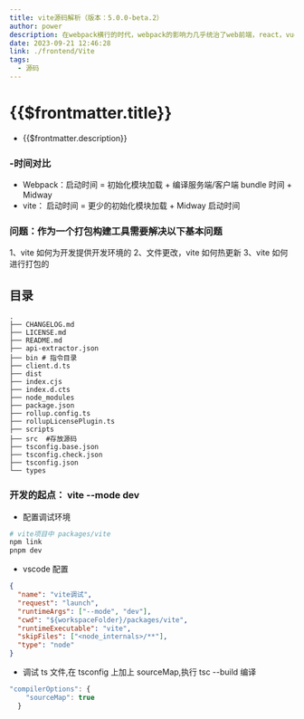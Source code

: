 ```yaml
---
title: vite源码解析（版本：5.0.0-beta.2）
author: power
description: 在webpack横行的时代，webpack的影响力几乎统治了web前端，react，vue-cli等等工具都借助于webpack构建。在使用过程中，Webpack构建十几个页面几百个组件的应用的性能出现了严重下降，说句公道话，webpack的性能其实是很好的，最大的问题是配置过于复杂，导致绝大多数人不能正确的配置导致性能下降。天下苦webpack久矣，在这个时候，尤大巧妙的利用esbuild和rollup，借助浏览器原生的esm能力创造的vite横空出世。一旦体验过，就再也回不去了
date: 2023-09-21 12:46:28
link: ./frontend/Vite
tags:
  - 源码
---
```


# {{$frontmatter.title}}

- {{$frontmatter.description}}

### -时间对比

- Webpack：启动时间 = 初始化模块加载 + 编译服务端/客户端 bundle 时间 + Midway
- vite： 启动时间 = 更少的初始化模块加载 + Midway 启动时间

### 问题：作为一个打包构建工具需要解决以下基本问题

1、vite 如何为开发提供开发环境的
2、文件更改，vite 如何热更新
3、vite 如何进行打包的

## 目录

```
.
├── CHANGELOG.md
├── LICENSE.md
├── README.md
├── api-extractor.json
├── bin # 指令目录
├── client.d.ts
├── dist
├── index.cjs
├── index.d.cts
├── node_modules
├── package.json
├── rollup.config.ts
├── rollupLicensePlugin.ts
├── scripts
├── src  #存放源码
├── tsconfig.base.json
├── tsconfig.check.json
├── tsconfig.json
└── types
```

### 开发的起点： vite --mode dev

- 配置调试环境

```sh
# vite项目中 packages/vite
npm link
pnpm dev
```

- vscode 配置

```json
{
  "name": "vite调试",
  "request": "launch",
  "runtimeArgs": ["--mode", "dev"],
  "cwd": "${workspaceFolder}/packages/vite",
  "runtimeExecutable": "vite",
  "skipFiles": ["<node_internals>/**"],
  "type": "node"
}
```

- 调试 ts 文件,在 tsconfig 上加上 sourceMap,执行 tsc --build 编译

```js
"compilerOptions": {
    "sourceMap": true
  }
```
